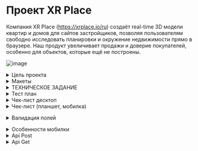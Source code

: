# Проект XR Place

Компания XR Place (https://xrplace.io/ru) создаёт real-time 3D модели квартир и домов для сайтов застройщиков,
позволяя пользователям свободно исследовать планировки и окружение недвижимости прямо в браузере.
Наш продукт увеличивает продажи и доверие покупателей, особенно для объектов, которые ещё не построены.


![image](https://github.com/user-attachments/assets/06d7202b-ca03-4f88-9740-06dd75e46b7c)

<details>
  <summary>Цель проекта</summary>

  Цель проекта — создать сайт, который демонстрирует возможности и преимущества 3D визуализации, 
  направленный на привлечение девелоперов и агентств недвижимости. Дизайн должен быть современным, 
  с акцентом на интерактивность и SEO-оптимизацию. Важно также включить видео и интерактивные 
  демо для полного погружения пользователей.
</details>

<details>
  <summary>Макеты</summary>
  
    
[Figma](https://clck.ru/3EQNom)

![image](https://github.com/user-attachments/assets/c5ee2153-3d43-4654-8259-8a8c5a96f140)

</details>

<details>
  <summary>ТЕХНИЧЕСКОЕ ЗАДАНИЕ</summary>

  # Описание проекта
  
Мы создаём real-time 3D квартиры и дома для сайтов застройщиков - это похоже на web игру, где мы показываем планировку и локацию вокруг будущей недвижимости. 
Это особенно актуально для покупателей из других городов, а также для объектов недвижимости, которые ещё не построены.
Создать сайт, где будет понятно, что за продукт мы делаем, и показать его преимущества. В первую очередь сайт нужен, чтобы направить туда партнеров, 
с кем мы ведем переговоры напрямую. Трафик лить пока не планируем, но это тоже в будущем возможно.
Работающий сайт https://xrplace.io/ 

# Стек 

NextJS: Основной фреймворк для создания интерфейса. 
TypeScript: Статически типизированный язык программирования
SASS (SCSS): Препроцессор CSS для создания модульных, многоразовых стилей, облегчая поддержку и структурирование стилей приложения.
Можно использовать  Tailwind.
 TanStack Query или встроенные механизмы nextjs для отправки запросов.

# Результат

Репозиторий на гитхабе должен содержать:
воспроизводимый код проекта
описание и инструкция по запуску в файле README.md

# Требования к окружению

Node.js (рекомендуется v18.x.x и выше)
npm (рекомендуется v7.x.x и выше)

# Требования к инфраструктуре

Инфраструктура nextjs.
Настроенный линтинг eslint, prettier, editorconfig
Автоформатирование и проверка линтера при коммите с помощью husky
Commitizen для структурированных коммитов

# Организация работы в репозитории:

— ветка main главная, в нее нельзя напрямую коммитить, только через пулл-реквест после проверки наставником
— ветка develop, основная рабочая где собираете код, сюда сливаются через пулл-реквесты выполненные фиксы и фичи, проверяется тимлидами или другими участниками команды на кросс-ревью
— ветки fix/* feat/* chore/* для работы над задачами, соответственно исправления, новые фичи, задачи не связанные с изменением основного кода (сборка, тулсет, документация, тесты и т.д.).



# Функциональные требования 

Сайт во многом визиточный, но точно нужно оставить место под call to action - заполнить форму на демо.
Кроме этого должно быть место под i-frame с нашим виджетом и его видео вариантом (как мне сейчас представляется)

По разделам можно отталкиваться от текущей версии сайта, сейчас у нас так:
Слоган - главное преимущество - видео версия нашего продукта
Ключевые фичи (вид из окна, интерактивность, свобода перемещения)
Сам 3D виджет в работе

Преимущества
Доступность с любого устройства
Форма заявки на демо, чтобы узнать стоимость
Контакты
Подвал
Политика обработки данных и cookies

## Поддержка мультиязычности  

Нужна поддержка переключения языка для контента (в nextjs есть механизмы)

## Анимации и интерактивность

Для анимаций и интерактивности использовать библиотеки GSAP (для скрола и появления) или Three.js для создания вау эффекта, но при этом сильно не перегружать сайт анимациями.

# План работ:

**1 месяц: реализация MVP, можно не полностью реализовать стили и эффекты и опустить второстепенный функционал.** 

## 1-я неделя:

**Задача 1**. Инициализация рабочего пространства
- создать репозиторий
- инициализировать структуру файлов и проект на nextjs
- настроить тесты (jest)
- установить и настроить инструментарий (eslint, prettier, stylelint, husky + lint-staged)
**Задача 2**. Подготовка базового кода (до получения макета, важно именование и расположение, содержание пока не важно)
- определить переменные окружения
- определить базовые константы в коде
- определить SCSS (и если надо CSS) переменные
- разметить структуру под будущий код, выделить фичи если работаем по FSD
  в ui-kit выделить как минимум типографику, формы, кнопки, базовые контейнеры
- в компоненты app, header, footer и layout
- в сервисы базовый API, если планируется работа с localStorage это тоже сюда, нельзя в компонентах напрямую работать с окружением для переиспользуемости кода
- если будем использовать глобальный менеджер состояний, то настраиваем и подключаем его, создаем в структуре требуемые под него файлы.
- 
💡 РЕВЬЮ: проверка базовой структуры проекта, тулсет настроен, сборка работает
  
**2-я и 3-я неделя, задачи выполняются параллельно по мере поступления требуемых вводных:**

**Задача 3**. Начинаем реализацию с UI-kit (уже должны быть вайрфреймы или черновик макета)
- создаем в структуре файлы под требуемые компоненты по макетам
- по мере готовности макета реализуем компоненты ui-kit, тестируем их и сверяемся с дизайнерами по реализации (могут быть правки)
- по готовности нужных компонентов в ui-kit начинаем накидывать компоненты (секции и блоки страниц), компонент начинаем только когда готовы все ui-kit элементы для него (не хардкодим! переиспользуем код)
- по готовности нужных компонент собираем страницы, данные мокаем через сервисы, где вместо запроса к API пока для отладки сразу возвращаем данные (Promise.resolve)
- Совет: Разделяйте отображение и бизнес логику (если проще: в одном компоненте верстка, в другом подключение к данным и обработчики событий, эффектов и т.д

**Задача 4**. Интеграция с сервером (требуется OpenAPI\Swagger контракт с бэкендом)

- начинать интеграцию нужно с авторизации если она есть
- обработку данных для соответствия требования фронтенда лучше проводить на уровне API-клиента, чтобы в компонент данные поступали уже в нужном виде.
- реализуем методы API по мере готовности на бекенде. Проверяем сначала в Postman и потом уже через код нашего API клиента. Можно автоматизировать через jest тестами.
  
💡 РЕВЬЮ: проверка базовой реализации, есть сторибук и в нем как минимум ui-kit, даже если еще нет интеграции, то данные не захардкожены, а вынесены в сервисы

## 4-я неделя:

**Задача 5**. Собираем все вместе
- Настраиваем сборку и деплой на сервер (деплоит бэк, мы даем исходные данные и по возможности создаем Dockerfile в своем репозитории)
- по мере говности API и страниц можно подключать данные к страницам. Подключение данных без глобального менеджера состояний делаем на уровне страницы,
  а с глобальным менеджером на уровне экшенов. Все методы работы с окружением также спускаем через пропсы.
- Финализируем внешний вид и функциональность приложения
- Пишем интеграционные тесты для проверки страниц в сборе (с моками)
- Фиксим ошибки по баг-репортам тестирования
  
💡 РЕВЬЮ: проверка опубликованного на сервере приложения

## 2-й месяц: Доработка, пред-релизная подготовка

**1-я и 2-я неделя:**

**Задача 6**. Доработка всей функциональности
- реализуем в том числе второстепенную функциональность не сделанную в первый месяц
- добиваем все стили и эффекты
- Производим локальный рефакторинг в требуемых компонентах и страницах если есть возможность уменьшить кодовую базу и более эффективно переиспользовать код
- оптимизируем производительность по необходимости, добавляем ленивую загрузку страниц, добавляем кэш на API запросы чтения, оптимизируем assets
- удаляем отладочный код и вывод в консоль (если нужно оставить в критических местах, можно скрыть через console.debug или обернуть в debug и выводить только при установленной в localStorage переменной)
- 
## 3-я и 4-я неделя: 

**Задача 7**. Тестируем, Фиксим, повторяем...

- Фиксим, доделываем
- Заполняем документацию: стэк, команда, инструкция по подготовке и запуску проекта, верхнеуровневая архитектура, ключевые компоненты,
  конфигурация (где лежат наши переменные, константы, как ключить логирование и т.д.), что сделано\что нет, известные проблемы или потенциальные места для рефакторинга и улучшения если известны.
- Тесты нужны хотя бы на уровне снэпшотов, чтобы понимать где что поменялось в случае изменения компонент.
- 
💡 РЕВЬЮ: финальное

# Финальное демо:

1. Собираемся, демонстрируем задеплоенное приложение, показываем работу основного функционала.
2. Объясняем какие решения применили (FSD, глобальный менеджер состояний, настройки тулсета, структура компонент) и почему
3. Рефлексия — что получилось, что не очень, какой опыт вынесли и насколько удалось освоиться с инструментарием и удержаться в рамках заданного процесса.
4. Что можно было бы улучшить, какие советы дали бы себе на старте с уже имеющимся опытом.

   
</details>

<details>
  <summary>Тест план</summary>
  
[Тест план](https://clck.ru/3EMcb9)

# Тест-план для UI/UX, кроссбраузерного и кроссплатформенного тестирования лендинга

## Цели тестирования
1. Проверить корректность отображения всех UI-элементов на разных браузерах (Chrome, Firefox, Safari) и разрешениях (Desktop 1920x1080, Tablet 768x1024, Mobile 360x640).
2. Убедиться в соответствии всех визуальных и интерактивных элементов макету, включая цвет, шрифты, расположение и стилизацию.
3. Проверить удобство использования (UX) на всех устройствах и браузерах, включая взаимодействие с кнопками и полями ввода.
4. Проверить адаптивность интерфейса и удобство взаимодействия с элементами на мобильных устройствах.

## Сценарии тестирования

### 1. Тестирование UI-элементов (вёрстка)
   - **Проверка фона**:
     - Градиент одинаково отображается на всех устройствах и браузерах.
   - **Проверка всех текстовых элементов**:
     - Заголовки, подзаголовки, обычные тексты имеют верный цвет, шрифт, и начертание.
     - Размер и расположение текста остаётся неизменным и адаптивным на всех устройствах.
   - **Проверка всех кнопок и полей ввода**:
     - Кнопки и поля отображаются корректно, соответствуют макету по цвету, размеру, тексту, и выравниванию.
     - На мобильных и планшетах кнопки адаптируются и остаются удобными для нажатия.
     - Проверка текста внутри полей ввода (плейсхолдеры) на правильность цвета и расположения.
   - **Проверка иконок социальных сетей и навигации**:
     - Кнопки для Instagram и LinkedIn имеют корректные иконки, отступы, и стиль (рамка и стрелка).
     - Пункты навигации отображаются в вертикальном порядке, с равномерными отступами, и легко кликабельны.

### 2. Проверка UX (удобства использования)
   - **Проверка кликабельности и доступности кнопок**:
     - Все кнопки и ссылки имеют корректные области нажатия, особенно на мобильных устройствах.
     - Кнопки социальных сетей и навигации легко нажимаются и открываются корректно.
   - **Адаптивность и визуальная иерархия**:
     - Проверка соответствия структуры и иерархии элементов на различных устройствах.
     - Заголовки и основные разделы видимы сразу и не перекрыты другими элементами.
   - **Проверка интерактивных элементов**:
     - При нажатии на кнопки и ссылки присутствует визуальная обратная связь, например, изменение цвета кнопок.
     - Взаимодействие с выпадающими элементами (например, вопросы в блоке FAQ и Преимущества) должно быть удобным на всех устройствах.

## Матрица тестирования

| Тест-кейс                        | Chrome (Desktop) | Firefox (Desktop) | Safari (Desktop) | iPad (Tablet) | Android (Tablet) | iOS (Mobile) | Android (Mobile) |
|----------------------------------|------------------|--------------------|------------------|---------------|------------------|--------------|------------------|
| Градиентный фон                  | ✅               | ✅                 | ✅               | ✅            | ✅               | ✅           | ✅               |
| Тексты и шрифты                  | ✅               | ✅                 | ✅               | ✅            | ✅               | ✅           | ✅               |
| Поля ввода и кнопки              | ✅               | ✅                 | ✅               | ✅            | ✅               | ✅           | ✅               |
| Иконки соцсетей                  | ✅               | ✅                 | ✅               | ✅            | ✅               | ✅           | ✅               |
| Удобство ввода и кликабельность  | ✅               | ✅                 | ✅               | ✅            | ✅               | ✅           | ✅               |
| Иерархия и видимость             | ✅               | ✅                 | ✅               | ✅            | ✅               | ✅           | ✅               |
| Визуальная обратная связь        | ✅               | ✅                 | ✅               | ✅            | ✅               | ✅           | ✅               |

> ✅ - Элемент отображается корректно  
> ❌ - Элемент отображается некорректно

## Критерии завершения тестирования
- Все элементы UI и UX на всех устройствах и браузерах соответствуют требованиям и макету.
- Любые визуальные отклонения исправлены, и элементы адаптированы под разные разрешения.
- UX элементов протестирован на удобство, и все интерактивные элементы работают корректно.

## Тестировщики
**Карлен Арабаджян**  
Telegram: [@Arabadzhyan](https://t.me/Arabadzhyan)

</details>

<details>
  <summary>Чек-лист десктоп</summary>

  [Десктоп](https://clck.ru/3EP3eB)

  # Чек-лист тестирования

| №   | Описание проверки                                                                 | Окружение 1 | Окружение 2 | Окружение 3 |
| --- | ---------------------------------------------------------------------------------- | ----------- | ----------- | ----------- |
| **Общие требования к блоку**                                                          | 1920x1080   | 1920x1080   | 1920x1080   |
| **Верхнее меню "Header" (логотип и навигация)**                                      | Firefox     | Chrome      | Safari      |
| t1  | Логотип расположен в левом верхнем углу и ведёт на главную страницу.              | Passed      | Passed      | Passed      |
| t2  | Цвет верхнего меню сливается с баннером. Цвет градиентный.                        | Passed      | Passed      | Passed      |
| t3  | При скролле фон верхнего меню (Header) черного цвета. Размер 48px/1690px           | Passed      | Passed      | Passed      |
| t4  | При скролле меню закреплено в верхней части экрана.                                | Passed      | Passed      | Passed      |
| t5  | Ссылки в верхнем меню, шрифт: Size 20px / Weight 400 / Color white                  | Passed      | Passed      | Passed      |
| t6  | Ссылки меню выровнены по центру верхней панели. По вертикали.                      | Passed      | Passed      | Passed      |
| t7  | При нажатии ссылки в меню, ведут к нужным секциям, соответствующим их названиям.   | Passed      | Passed      | Passed      |
| t8  | Шрифт текста в меню Size 20px / Weight 400 / Color White                           | Passed      | Passed      | Passed      |
| t9  | Кнопка смены языка выравнивание по правому краю меню                               | Passed      | Passed      | Passed      |
| t10 | Кнопка смены языка с острыми углами, выровнена по правой стороне. Цвет рамки и текста кнопки: "White" | Passed      | Passed      | Passed      |
| t11 | При нажатии на кнопку есть возможность выбрать язык "Ru" или "En"                  | Passed      | Passed      | Passed      |
| t12 | По умолчанию отображается язык "Ru"                                                | Passed      | Passed      | Passed      |
| t13 | После выбора языка "En" все детали отображаются корректно и не наезжают друг на друга | Skipped     | Skipped     | Skipped     |
| **Первый экран (баннер)**                                                           |             |             |             |
| t14 | Фон первого экрана — градиентный с плавным переходом из одного цвета в другой.    | Passed      | Passed      | Passed      |
| t15 | Заголовок "НОВЫЙ УРОВЕНЬ ВИЗУАЛИЗАЦИИ НЕДВИЖИМОСТИ" выровнен по левой стороне баннера. | Passed      | Passed      | Passed      |
| t16 | Шрифт заголовка Size 200px / Weight 700 / Color White                              | Passed      | Passed      | Passed      |
| t17 | Под заголовком текст "Увеличьте продажи, используя передовые 3D-технологии для сайтов строительных компаний". | Passed      | Passed      | Passed      |
| t18 | Шрифт текста : size 32px / Weight 400 / Color White                                | Passed      | Passed      | Passed      |
| t19 | Кнопка "Оставить заявку" расположена под текстом, выровнена по левому краю.       | Passed      | Passed      | Passed      |
| t20 | Кнопка прозрачная, текст на кнопке: size 32px / Weight 400 / Color White           | Passed      | Passed      | Passed      |
| t21 | При наведении на кнопку цвет кнопки получает оттенок white 10% .                   | Passed      | Passed      | Passed      |
| t22 | При нажатии на кнопку цвет кнопки получает оттенок white 20%                       | Passed      | Passed      | Passed      |
| t23 | Нажатие на кнопку "Оставить заявку" переводит на секцию «Обсудим?».               | Passed      | Passed      | Passed      |
| t24 | Справа от Заголовка отображается изображение смартфона с 3D-визуализацией.         | Passed      | Passed      | Passed      |
| t25 | Размер изображения смартфона 390px*799px                                           | Passed      | Passed      | Passed      |
| **Блок с процентами**                                                               |             |             |             |
| t26 | Блок с процентами состоит из трёх отдельных карточек, расположенных в ряд.        | Passed      | Passed      | Passed      |
| t27 | Карточки прозрачные с белой контурной линией, углы острые.                         | Passed      | Passed      | Passed      |
| t28 | Каждая карточка имеет отступы и равномерно распределена по горизонтали.          | Passed      | Passed      | Passed      |
| t29 | Карточка слева содержит текст "15%" - шрифт Size 200px / Weight 700 / Color White  | Passed      | Passed      | Passed      |
| t30 | Ниже на карточке расположен текст "Увеличение количества продаж квартир" шрифт: size 32px / Weight 400 / Color White | Passed      | Passed      | Passed      |
| t31 | Средняя карточка содержит текст "20%"- Size 200px / Weight 700 / Color White       | Failed      | Failed      | Failed      |
| t32 | Ниже на карточке текст "Увеличение количества целевых заявок" шрифт: size 32px / Weight 400 / Color White | Passed      | Passed      | Passed      |
| t33 | Правая карточка — "60%" - Size 200px / Weight 700 / Color White                    | Passed      | Passed      | Passed      |
| t34 | Ниже на карточке текст  "Увеличение проведения времени на сайте" шрифт size 32px / Weight 400 / Color White | Passed      | Passed      | Passed      |
| **Блок "3D-виджет"**                                                                |             |             |             |
| t35 | Заголовок "3D-виджет" расположен над изображениями. Выравнивание по левому краю, шрифт: Size 200px / Weight 700 / Color White | Passed      | Passed      | Passed      |
| t36 | Под заголовком три изображения, выстроенные в один ряд. Изображения расположены равномерно, между ними установлены одинаковые отступы. | Passed      | Passed      | Passed      |
| t37 | При наведении курсора на изображение изображение увеличивается появляется надпись | Passed      | Passed      | Passed      |
| t38 | При увеличении одного изображения два других уменьшаются в размере, сохраняя свое первоначальное расположение. | Passed      | Passed      | Passed      |
| t39 | Надпись первого изображения "Локация вокруг здания с любой стороны"              | Passed      | Passed      | Passed      |
| t40 | Надпись второго изображения "Наглядная планировка и интерьер"                     | Passed      | Passed      | Passed      |
| t41 | Надпись третьего изображения "Геймификация и свобода перемещения"                 | Passed      | Passed      | Passed      |
| t42 | Под изображениями большой "Iframe блок" 3D-моделью размер: Width 1599px / Height 872px | Passed      | Passed      | Passed      |
| t43 | На большом "Iframe блок" отображаются 4 кнопки на "3-D модели"                     | Failed      | Failed      | Failed      |
| t44 | Слева в нижней части горизонтально расположены три кнопки: Круглые, фон белый,иконки черные. | Passed      | Passed      | Passed      |
| t45 | Первая кнопка "Локация вокруг здания с любой стороны" выравнивание по левому краю | Passed      | Passed      | Passed      |
| t46 | Кнопка кликабельна и соответствует описанию. Она отображает локации вокруг здания с любой стороны. | Passed      | Passed      | Passed      |
| t47 | Вторая кнопка "Наглядная планировка и интерьер" выравнивание справа от кнопки "Локация вокруг здания с любой стороны" | Passed      | Passed      | Passed      |
| t48 | Кнопка кликабельна и соответствует описанию. Она отображает наглядную планировку и интерьер. | Passed      | Passed      | Passed      |
| t49 | Третья кнопка «Геймификация и свобода перемещения» выровнена справа от предыдущей кнопки. | Passed      | Passed      | Passed      |
| t50 | Кнопка кликабельна и соответствует описанию. Она позволяет Геймификацию и свободное перемещения по модулю | Passed      | Passed      | Passed      |
| t51 | С правом нижнем углу "Iframe блока" кнопка просмотра во весь экран. | Passed | Passed | Passed |
| t52 | Кнопка контрастная, не имеет формы. | Passed | Passed | Passed |
| t53 | Кнопка кликабельна, и при нажатии блок открывается на весь экран. | Passed | Passed | Passed |
| t54 | При повторном клике возврат просмотра блока на лендинге. | Passed | Passed | Passed |
| t55 | Из полноэкранного режима можно выйти по кнопке ESC. | Passed | Passed | Passed |
## Блок "Примеры работ"

| №   | Описание проверки | Общие требования к блоку | Окружение 1 (Firefox) | Окружение 2 (Chrome) | Окружение 3 (Safari) |
| --- | ----------------- | ------------------------ | --------------------- | -------------------- | -------------------- |
| t56  | Заголовок "Примеры работ" выровнен по левому краю. Шрифт: Size 200px / Weight 700 / Color White. | Passed | Passed | Passed |
| t57  | Справа от заголовка - стрелки прокрутки для перемещения между видеороликами. | Passed | Passed | Passed |
| t58  | Под заголовком расположены три видеоролика с примерами работ выстроенные в один ряд по горизонтали | Passed | Passed | Passed |
| t59  | Название видео ролика сверху видео выравнивание по левому краю | Passed | Passed | Passed |
| t60  | Название первого видеоролика "Дом в стиле минимализм" | Passed | Passed | Passed |
| t61  | Название второго видеоролика "Загородный лофт" | Passed | Passed | Passed |
| t62  | Название третьего видеоролика "Дом у моря" | Passed | Passed | Passed |
| t63  | Между видеороликами равномерные отступы: 40px | Passed | Passed | Passed |
| t64  | В центре каждого видеоролика расположена кнопка воспроизведения | Passed | Passed | Passed |
| t65  | При проигрывании в нижнем крае видеоролика отображается полоса прогресса и панель управления. Полосы работают корректно | Failed | Failed | Failed |

## Блок "Преимущества"

| №   | Описание проверки | Общие требования к блоку | Окружение 1 (Firefox) | Окружение 2 (Chrome) | Окружение 3 (Safari) |
| --- | ----------------- | ------------------------ | --------------------- | -------------------- | -------------------- |
| t66  | Заголовок "Преимущества" расположен над карточками, выровнен по левому краю. Size 200px / Weight 700 / Color White. | Passed | Passed | Passed |
| t67  | Под заголовком размещены четыре карточки преимуществ, выстроенные в два ряда и две колонки. | Passed | Passed | Passed |
| t68  | При наведении курсора карточки переворачиваются, и на обратной стороне отображается подробное описание данного преимущества. | Passed | Skipped | Passed |
| t69  | Первая карточка на лицевой стороне содержит текст "Повышение продаж на стадии строительство" и номер "01" | Passed | Passed | Passed |
| t70  | На обратной стороне текст: "Покупатели увидят полную копию объекта недвижимости, даже если он ещё на стадии строительства или расположен в другой стране, что увеличит конверсию продаж" | Failed | Failed | Failed |
| t71  | Вторая карточка на лицевой стороне содержит текст "Инвестиции в ваш цифровой бренд" и номер "02" | Passed | Passed | Passed |
| t72  | На обратной стороне текст: "Уникальный пользовательский опыт выделит вас среди конкурентов и улучшит ваш инновационный имидж, а интерактивная 3D-модель повысит доверие и вовлеченность клиентов" | Passed | Passed | Passed |
| t73  | Третья карточка на лицевой стороне содержит текст "Экономия на едином пакете визуализации" и номер "03" | Passed | Passed | Passed |
| t74  | На обратной стороне текст: "Единая 3D-модель позволяет нам создавать дополнительные виды 2D и 3D-визуализаций без двойной работы, а виджет легко встраивается в любое место на вашем сайте" | Failed | Failed | Failed |
| t75  | Четвертая карточка на лицевой стороне содержит текст "Доступность с любого устройства" и номер "04" | Passed | Passed | Passed |
| t76  | На обратной стороне текст: "Ваши клиенты смогут легко просматривать 3D-модели на компьютерах, планшетах, смартфонах в VR-очках, что обеспечит доступ к вашему продукту в любое время и из любого места" | Passed | Passed | Passed |
| t77  | На карточках с лицевой стороны шрифт текста : size 40px / Weight 400 / Color White. | Passed | Passed | Passed |
| t78  | В правом верхнем углу карточек есть значок в виде круговой стрелки | Passed | Passed | Passed |
| t79  | На обратной стороне карточки шрифт текста: size 24px / Weight 400 / Color White | Passed | Passed | Passed |
| t80  | Карточки имеют ровномерные отступы между собой. | Passed | Passed | Passed |

## Блок "Этапы работы"

| №   | Описание проверки | Общие требования к блоку | Окружение 1 (Firefox) | Окружение 2 (Chrome) | Окружение 3 (Safari) |
| --- | ----------------- | ------------------------ | --------------------- | -------------------- | -------------------- |
| t81  | Заголовок "Этапы работы" расположен по левой стороне блока. Size 200px / Weight 700 / Color White. | Passed | Passed | Passed |
| t82  | Блок градиентный с плавным переходом из одного цвета в другой. | Passed | Passed | Passed |
| t83  | Под заголовком три этапа работы, каждый из которых содержит номер, заголовок и описание. | Passed | Passed | Passed |
| t84  | Первый этап заголовок "Знакомство" — номер "01", шрифт:size 40px / Weight 400 / Color White. | Passed | Passed | Passed |
| t85  | Под заголовком описание с текстом: "Обсуждаем ваши цели и требования, анализируем аудиторию и архитектурные планы, чтобы лучше понять задачи." шрифт: size 24px / Weight 400 / Color White. | Passed | Passed | Passed |
| t86  | Второй этап заголовок "Старт работ" — номер "02", Size 40px / Weight 400 / Color White. | Passed | Passed | Passed |
| t87  | Под вторым заголовком описание с текстом: "Создаём концепцию 3D-виджета и интерактивный дизайн, согласуем все детали с вами и вносим необходимые правки." шрифт:size 24px / Weight 400 / Color White. | Passed | Passed | Passed |
| t88  | Третий этап "Процесс" — номер "03",шрифт: size 40px / Weight 400 / Color White | Passed | Passed | Passed |
| t89  | Под третьим заголовком описание с текстом: "Разрабатываем 3D-виджет с регулярными обновлениями для вас, проводим тестирование с учётом ваших пожеланий." шрифт:size 24px / Weight 400 / Color White | Passed | Passed | Passed |
| t90  | Блок "Этапы работы" можно двигать влево-вправо | Failed | Passed | Failed |

## Блок "FAQ"

| №   | Описание проверки | Общие требования к блоку | Окружение 1 (Firefox) | Окружение 2 (Chrome) | Окружение 3 (Safari) |
| --- | ----------------- | ------------------------ | --------------------- | -------------------- | -------------------- |
| t91  | Заголовок "FAQ" выровнен по левой стороне. Шрифт: Size 200px / Weight 700 / Color White. | Passed | Passed | Passed |
| t92  | Под заголовком по правой стороне текст: "Здесь вы сможете найти ответы на общие и часто задаваемые вопросы" шрифт: size 24px / Weight 400 / Color White | Failed | Failed | Failed |
| t93  | Блок под текстом содержит шесть карточек с вопросами, расположенных в три столбца по две карточки. | Passed | Passed | Passed |
| t94  | Карточки с вопросами прозрачные с белой контурной линией | Passed | Passed | Passed |
| t95  | Вопросы внутри карточек выравнивание по центру, шрифт: size 24px / Weight 400 / Color White. | Passed | Passed | Passed |
| t96  | По правому углу карточек «диагональная стрелка вниз влево» color white | Passed | Passed | Passed |
| t97  | При клике на карточку ответ отображается под вопросом, текст в ответе шрифт: size 24px / Weight 400 / Color White. | Passed | Passed | Passed |
| t98  | Расположение карточек остаётся двухрядным на больших экранах, с равномерными отступами между ними. | Passed | Passed |
  </details>

  <details>
  <summary>Чек-лист (планшет, мобилка)</summary>

  [Чек-лист (планшет, мобилка)](https://clck.ru/3EP3fu)
    </details>

  <details>
    <summary>Валидация полей</summary>

  [Валидация полей](https://clck.ru/3EPzYt)
    </details>

  <details>
  <summary>Особенности мобилки</summary>
  [Особенности мобилки](https://clck.ru/3EP3n8)
    </details>
    
  <details>
  <summary>Api Post</summary>
  [Api Post](https://clck.ru/3Efi2f)
    </details>

    
 <details>
  <summary>Api Get</summary>
  [Api Get](https://clck.ru/3Efi5F)
    </details>

  

  
